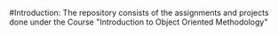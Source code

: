 #Introduction:
The repository consists of the assignments and projects done under the Course "Introduction to Object Oriented Methodology"
